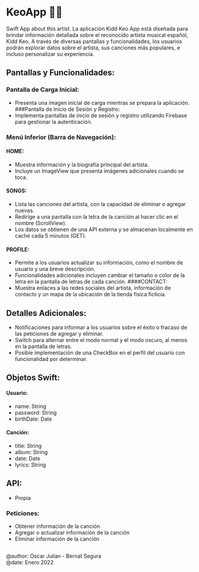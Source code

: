 # KeoApp 🎤📱
Swift App about this artist.
La aplicación Kidd Keo App está diseñada para brindar información detallada sobre el reconocido artista musical español, Kidd Keo. A través de diversas pantallas y funcionalidades, los usuarios podrán explorar datos sobre el artista, sus canciones más populares, e incluso personalizar su experiencia.

## Pantallas y Funcionalidades:
### Pantalla de Carga Inicial:
- Presenta una imagen inicial de carga mientras se prepara la aplicación.
###Pantalla de Inicio de Sesión y Registro:
- Implementa pantallas de inicio de sesión y registro utilizando Firebase para gestionar la autenticación.
### Menú Inferior (Barra de Navegación):

#### HOME:
- Muestra información y la biografía principal del artista.
- Incluye un ImageView que presenta imágenes adicionales cuando se toca.
#### SONGS:
- Lista las canciones del artista, con la capacidad de eliminar o agregar nuevas.
- Redirige a una pantalla con la letra de la canción al hacer clic en el nombre (ScrollView).
- Los datos se obtienen de una API externa y se almacenan localmente en caché cada 5 minutos (GET).
#### PROFILE:
- Permite a los usuarios actualizar su información, como el nombre de usuario y una breve descripción.
- Funcionalidades adicionales incluyen cambiar el tamaño o color de la letra en la pantalla de letras de cada canción.
####CONTACT:
- Muestra enlaces a las redes sociales del artista, información de contacto y un mapa de la ubicación de la tienda física ficticia.

## Detalles Adicionales:
- Notificaciones para informar a los usuarios sobre el éxito o fracaso de las peticiones de agregar y eliminar.
- Switch para alternar entre el modo normal y el modo oscuro, al menos en la pantalla de letras.
- Posible implementación de una CheckBox en el perfil del usuario con funcionalidad por determinar.

## Objetos Swift:
#### Usuario:
- name: String
- password: String
- birthDate: Date
#### Canción:
- title: String
- album: String
- date: Date
- lyrics: String
## API:
- Propia
### Peticiones:
- Obtener información de la canción
- Agregar o actualizar información de la canción
- Eliminar información de la canción

##
@author: Oscar Julian - Bernat Segura  
@date: Enero 2022
